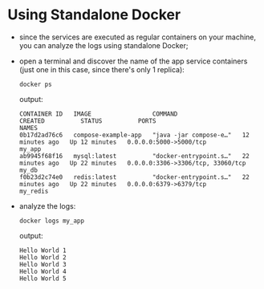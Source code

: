 # Using Standalone Docker

- since the services are executed as regular containers on your machine, you can analyze the logs using standalone Docker;
- open a terminal and discover the name of the app service containers (just one in this case, since there's only 1 replica):

    ```commandline
    docker ps
    ```

    output:
    
    ```commandline
    CONTAINER ID   IMAGE                 COMMAND                  CREATED          STATUS          PORTS                               NAMES
    0b17d2ad76c6   compose-example-app   "java -jar compose-e…"   12 minutes ago   Up 12 minutes   0.0.0.0:5000->5000/tcp              my_app
    ab9945f68f16   mysql:latest          "docker-entrypoint.s…"   22 minutes ago   Up 22 minutes   0.0.0.0:3306->3306/tcp, 33060/tcp   my_db
    f0b23d2c74e0   redis:latest          "docker-entrypoint.s…"   22 minutes ago   Up 22 minutes   0.0.0.0:6379->6379/tcp              my_redis
    ```

- analyze the logs:

    ```commandline
    docker logs my_app
    ```
    
    output:
    
    ```commandline
    Hello World 1
    Hello World 2
    Hello World 3
    Hello World 4
    Hello World 5
    ```
